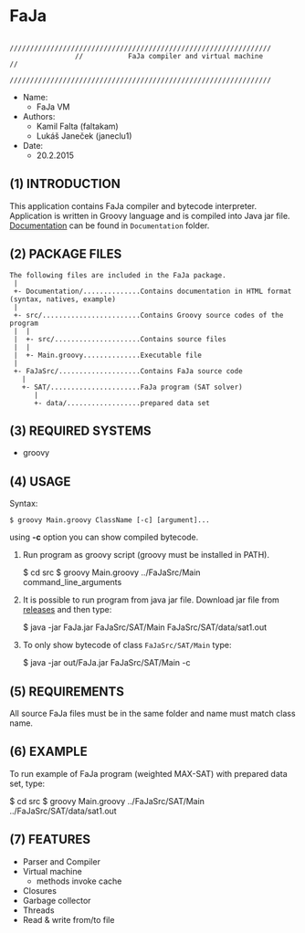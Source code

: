 FaJa
======================================

					////////////////////////////////////////////////////////////////
					//  	     FaJa compiler and virtual machine                //
					////////////////////////////////////////////////////////////////

- Name: 
  - FaJa VM  
- Authors: 
  - Kamil Falta (faltakam)  
  - Lukáš Janeček (janeclu1)  
- Date: 
  - 20.2.2015  


(1) INTRODUCTION
----------------------
This application contains FaJa compiler and bytecode interpreter. Application is written
in Groovy language and is compiled into Java jar file. [Documentation](http://htmlpreview.github.io/?https://github.com/xjacka/FaJa/blob/master/Documentation/documentation.html) can be found in ``Documentation`` folder.


(2) PACKAGE FILES
----------------------
```
The following files are included in the FaJa package.  
 |  
 +- Documentation/..............Contains documentation in HTML format (syntax, natives, example)  
 |  
 +- src/........................Contains Groovy source codes of the program  
 |  |  
 |  +- src/.....................Contains source files  
 |  |  
 |  +- Main.groovy..............Executable file  
 |  
 +- FaJaSrc/....................Contains FaJa source code  
   |  
   +- SAT/......................FaJa program (SAT solver)  
      |  
      +- data/..................prepared data set  
```

(3) REQUIRED SYSTEMS
----------------------
- groovy


(4) USAGE
----------------------
Syntax:

	$ groovy Main.groovy ClassName [-c] [argument]...

using __-c__ option you can show compiled bytecode.

1. Run program as groovy script (groovy must be installed in PATH).

	$ cd src
	$ groovy Main.groovy ../FaJaSrc/Main command_line_arguments

2. It is possible to run program from java jar file. Download jar file from [releases](https://github.com/xjacka/FaJa/releases/latest) and then type:

	$ java -jar FaJa.jar FaJaSrc/SAT/Main FaJaSrc/SAT/data/sat1.out
	
3. To only show bytecode of class `FaJaSrc/SAT/Main` type:

	$ java -jar out/FaJa.jar FaJaSrc/SAT/Main -c

(5) REQUIREMENTS
----------------------
All source FaJa files must be in the same folder and name must match class name.


(6) EXAMPLE
----------------------
To run example of FaJa program (weighted MAX-SAT) with prepared data set, type:

  $ cd src
  $ groovy Main.groovy ../FaJaSrc/SAT/Main ../FaJaSrc/SAT/data/sat1.out

(7) FEATURES
----------------------
- Parser and Compiler
- Virtual machine
	- methods invoke cache
- Closures
- Garbage collector
- Threads
- Read & write from/to file
